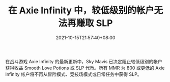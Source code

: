 ﻿---
title: "在 Axie Infinity 中，较低级别的帐户无法再赚取 SLP"
date: 2021-10-15T21:57:40+08:00
lastmod: 2021-10-15T16:45:40+08:00
draft: false
authors: ["Ophelia"]
description: "在战斗游戏 Axie Infinity 的最新更新中，Sky Mavis 已决定阻止较低级别的帐户获得收益 Smooth Love Potions 或 SLP 代币。所有 MMR 为 800 或更低的 Axie Infinity 帐户将不再从冒险模式、竞技场模式或日常任务中获得 SLP。"
featuredImage: "axie-infinity-mmr-accounts-earning-slp.png"
tags: ["Virtual World","虚拟世界","Play to Earn"]
categories: ["news"]
news: ["虚拟世界"]
weight: 
lightgallery: true
pinned: false
recommend: false
recommend1: false
---

在战斗游戏 Axie Infinity 的最新更新中，Sky Mavis 已决定阻止较低级别的帐户获得收益 Smooth Love Potions 或 SLP 代币。所有 MMR 为 800 或更低的 Axie Infinity 帐户将不再从冒险模式、竞技场模式或日常任务中获得 SLP。

<!--more-->

